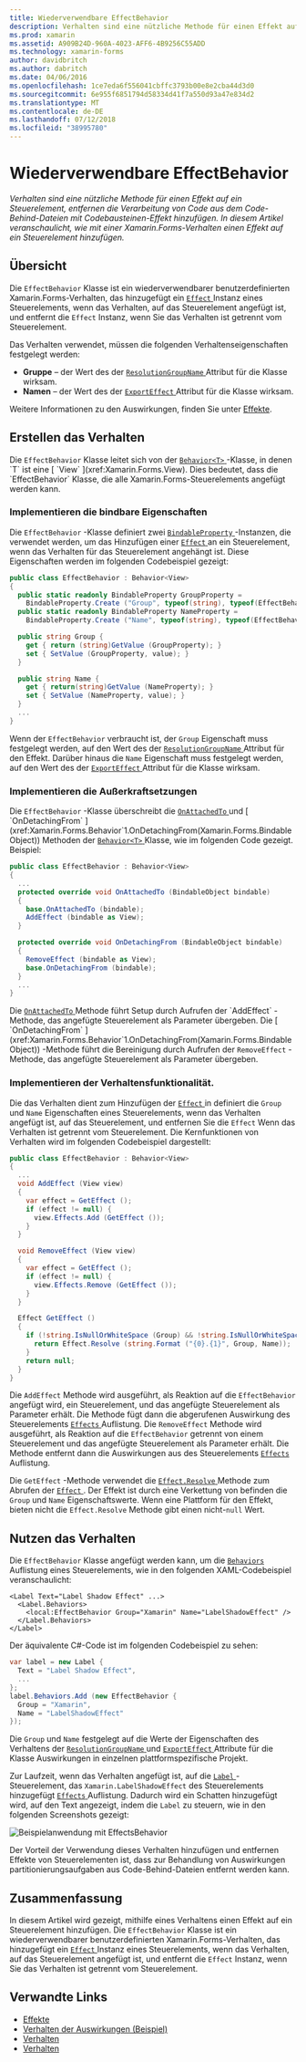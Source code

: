 ```yaml
---
title: Wiederverwendbare EffectBehavior
description: Verhalten sind eine nützliche Methode für einen Effekt auf ein Steuerelement, entfernen die Verarbeitung von Code aus dem Code-Behind-Dateien mit Codebausteinen-Effekt hinzufügen. In diesem Artikel veranschaulicht, wie mit einer Xamarin.Forms-Verhalten einen Effekt auf ein Steuerelement hinzufügen.
ms.prod: xamarin
ms.assetid: A909B24D-960A-4023-AFF6-4B9256C55ADD
ms.technology: xamarin-forms
author: davidbritch
ms.author: dabritch
ms.date: 04/06/2016
ms.openlocfilehash: 1ce7eda6f556041cbffc3793b00e8e2cba44d3d0
ms.sourcegitcommit: 6e955f6851794d58334d41f7a550d93a47e834d2
ms.translationtype: MT
ms.contentlocale: de-DE
ms.lasthandoff: 07/12/2018
ms.locfileid: "38995780"
---
```

# <a name="reusable-effectbehavior"></a>Wiederverwendbare EffectBehavior

_Verhalten sind eine nützliche Methode für einen Effekt auf ein Steuerelement, entfernen die Verarbeitung von Code aus dem Code-Behind-Dateien mit Codebausteinen-Effekt hinzufügen. In diesem Artikel veranschaulicht, wie mit einer Xamarin.Forms-Verhalten einen Effekt auf ein Steuerelement hinzufügen._

## <a name="overview"></a>Übersicht

Die `EffectBehavior` Klasse ist ein wiederverwendbarer benutzerdefinierten Xamarin.Forms-Verhalten, das hinzugefügt ein [ `Effect` ](xref:Xamarin.Forms.Effect) Instanz eines Steuerelements, wenn das Verhalten, auf das Steuerelement angefügt ist, und entfernt die `Effect` Instanz, wenn Sie das Verhalten ist getrennt vom Steuerelement.

Das Verhalten verwendet, müssen die folgenden Verhaltenseigenschaften festgelegt werden:

- **Gruppe** – der Wert des der [ `ResolutionGroupName` ](xref:Xamarin.Forms.ResolutionGroupNameAttribute) Attribut für die Klasse wirksam.
- **Namen** – der Wert des der [ `ExportEffect` ](xref:Xamarin.Forms.ExportEffectAttribute) Attribut für die Klasse wirksam.

Weitere Informationen zu den Auswirkungen, finden Sie unter [Effekte](~/xamarin-forms/app-fundamentals/effects/index.md).

## <a name="creating-the-behavior"></a>Erstellen das Verhalten

Die `EffectBehavior` Klasse leitet sich von der [ `Behavior<T>` ](xref:Xamarin.Forms.Behavior`1) -Klasse, in denen `T` ist eine [ `View` ](xref:Xamarin.Forms.View). Dies bedeutet, dass die `EffectBehavior` Klasse, die alle Xamarin.Forms-Steuerelements angefügt werden kann.

### <a name="implementing-bindable-properties"></a>Implementieren die bindbare Eigenschaften

Die `EffectBehavior` -Klasse definiert zwei [ `BindableProperty` ](xref:Xamarin.Forms.BindableProperty) -Instanzen, die verwendet werden, um das Hinzufügen einer [ `Effect` ](xref:Xamarin.Forms.Effect) an ein Steuerelement, wenn das Verhalten für das Steuerelement angehängt ist. Diese Eigenschaften werden im folgenden Codebeispiel gezeigt:

```csharp
public class EffectBehavior : Behavior<View>
{
  public static readonly BindableProperty GroupProperty =
    BindableProperty.Create ("Group", typeof(string), typeof(EffectBehavior), null);
  public static readonly BindableProperty NameProperty =
    BindableProperty.Create ("Name", typeof(string), typeof(EffectBehavior), null);

  public string Group {
    get { return (string)GetValue (GroupProperty); }
    set { SetValue (GroupProperty, value); }
  }

  public string Name {
    get { return(string)GetValue (NameProperty); }
    set { SetValue (NameProperty, value); }
  }
  ...
}
```

Wenn der `EffectBehavior` verbraucht ist, der `Group` Eigenschaft muss festgelegt werden, auf den Wert des der [ `ResolutionGroupName` ](xref:Xamarin.Forms.ResolutionGroupNameAttribute) Attribut für den Effekt. Darüber hinaus die `Name` Eigenschaft muss festgelegt werden, auf den Wert des der [ `ExportEffect` ](xref:Xamarin.Forms.ExportEffectAttribute) Attribut für die Klasse wirksam.

### <a name="implementing-the-overrides"></a>Implementieren die Außerkraftsetzungen

Die `EffectBehavior` -Klasse überschreibt die [ `OnAttachedTo` ](xref:Xamarin.Forms.Behavior`1.OnAttachedTo(Xamarin.Forms.BindableObject)) und [ `OnDetachingFrom` ](xref:Xamarin.Forms.Behavior`1.OnDetachingFrom(Xamarin.Forms.BindableObject)) Methoden der [ `Behavior<T>` ](xref:Xamarin.Forms.Behavior`1) Klasse, wie im folgenden Code gezeigt. Beispiel:

```csharp
public class EffectBehavior : Behavior<View>
{
  ...
  protected override void OnAttachedTo (BindableObject bindable)
  {
    base.OnAttachedTo (bindable);
    AddEffect (bindable as View);
  }

  protected override void OnDetachingFrom (BindableObject bindable)
  {
    RemoveEffect (bindable as View);
    base.OnDetachingFrom (bindable);
  }
  ...
}
```

Die [ `OnAttachedTo` ](xref:Xamarin.Forms.Behavior`1.OnAttachedTo(Xamarin.Forms.BindableObject)) Methode führt Setup durch Aufrufen der `AddEffect` -Methode, das angefügte Steuerelement als Parameter übergeben. Die [ `OnDetachingFrom` ](xref:Xamarin.Forms.Behavior`1.OnDetachingFrom(Xamarin.Forms.BindableObject)) -Methode führt die Bereinigung durch Aufrufen der `RemoveEffect` -Methode, das angefügte Steuerelement als Parameter übergeben.

### <a name="implementing-the-behavior-functionality"></a>Implementieren der Verhaltensfunktionalität.

Die das Verhalten dient zum Hinzufügen der [ `Effect` ](xref:Xamarin.Forms.Effect) in definiert die `Group` und `Name` Eigenschaften eines Steuerelements, wenn das Verhalten angefügt ist, auf das Steuerelement, und entfernen Sie die `Effect` Wenn das Verhalten ist getrennt vom Steuerelement. Die Kernfunktionen von Verhalten wird im folgenden Codebeispiel dargestellt:

```csharp
public class EffectBehavior : Behavior<View>
{
  ...
  void AddEffect (View view)
  {
    var effect = GetEffect ();
    if (effect != null) {
      view.Effects.Add (GetEffect ());
    }
  }

  void RemoveEffect (View view)
  {
    var effect = GetEffect ();
    if (effect != null) {
      view.Effects.Remove (GetEffect ());
    }
  }

  Effect GetEffect ()
  {
    if (!string.IsNullOrWhiteSpace (Group) && !string.IsNullOrWhiteSpace (Name)) {
      return Effect.Resolve (string.Format ("{0}.{1}", Group, Name));
    }
    return null;
  }
}
```

Die `AddEffect` Methode wird ausgeführt, als Reaktion auf die `EffectBehavior` angefügt wird, ein Steuerelement, und das angefügte Steuerelement als Parameter erhält. Die Methode fügt dann die abgerufenen Auswirkung des Steuerelements [ `Effects` ](xref:Xamarin.Forms.Element.Effects) Auflistung. Die `RemoveEffect` Methode wird ausgeführt, als Reaktion auf die `EffectBehavior` getrennt von einem Steuerelement und das angefügte Steuerelement als Parameter erhält. Die Methode entfernt dann die Auswirkungen aus des Steuerelements [ `Effects` ](xref:Xamarin.Forms.Element.Effects) Auflistung.

Die `GetEffect` -Methode verwendet die [ `Effect.Resolve` ](xref:Xamarin.Forms.Effect.Resolve(System.String)) Methode zum Abrufen der [ `Effect` ](xref:Xamarin.Forms.Effect). Der Effekt ist durch eine Verkettung von befinden die `Group` und `Name` Eigenschaftswerte. Wenn eine Plattform für den Effekt, bieten nicht die `Effect.Resolve` Methode gibt einen nicht-`null` Wert.

## <a name="consuming-the-behavior"></a>Nutzen das Verhalten

Die `EffectBehavior` Klasse angefügt werden kann, um die [ `Behaviors` ](xref:Xamarin.Forms.VisualElement.Behaviors) Auflistung eines Steuerelements, wie in den folgenden XAML-Codebeispiel veranschaulicht:

```xaml
<Label Text="Label Shadow Effect" ...>
  <Label.Behaviors>
    <local:EffectBehavior Group="Xamarin" Name="LabelShadowEffect" />
  </Label.Behaviors>
</Label>
```

Der äquivalente C#-Code ist im folgenden Codebeispiel zu sehen:

```csharp
var label = new Label {
  Text = "Label Shadow Effect",
  ...
};
label.Behaviors.Add (new EffectBehavior {
  Group = "Xamarin",
  Name = "LabelShadowEffect"
});
```

Die `Group` und `Name` festgelegt auf die Werte der Eigenschaften des Verhaltens der [ `ResolutionGroupName` ](xref:Xamarin.Forms.ResolutionGroupNameAttribute) und [ `ExportEffect` ](xref:Xamarin.Forms.ExportEffectAttribute) Attribute für die Klasse Auswirkungen in einzelnen plattformspezifische Projekt.

Zur Laufzeit, wenn das Verhalten angefügt ist, auf die [ `Label` ](xref:Xamarin.Forms.Label) -Steuerelement, das `Xamarin.LabelShadowEffect` des Steuerelements hinzugefügt [ `Effects` ](xref:Xamarin.Forms.Element.Effects) Auflistung. Dadurch wird ein Schatten hinzugefügt wird, auf den Text angezeigt, indem die `Label` zu steuern, wie in den folgenden Screenshots gezeigt:

![](effect-behavior-images/screenshots.png "Beispielanwendung mit EffectsBehavior")

Der Vorteil der Verwendung dieses Verhalten hinzufügen und entfernen Effekte von Steuerelementen ist, dass zur Behandlung von Auswirkungen partitionierungsaufgaben aus Code-Behind-Dateien entfernt werden kann.

## <a name="summary"></a>Zusammenfassung

In diesem Artikel wird gezeigt, mithilfe eines Verhaltens einen Effekt auf ein Steuerelement hinzufügen. Die `EffectBehavior` Klasse ist ein wiederverwendbarer benutzerdefinierten Xamarin.Forms-Verhalten, das hinzugefügt ein [ `Effect` ](xref:Xamarin.Forms.Effect) Instanz eines Steuerelements, wenn das Verhalten, auf das Steuerelement angefügt ist, und entfernt die `Effect` Instanz, wenn Sie das Verhalten ist getrennt vom Steuerelement.


## <a name="related-links"></a>Verwandte Links

- [Effekte](~/xamarin-forms/app-fundamentals/effects/index.md)
- [Verhalten der Auswirkungen (Beispiel)](https://developer.xamarin.com/samples/xamarin-forms/behaviors/effectbehavior/)
- [Verhalten](xref:Xamarin.Forms.Behavior)
- [Verhalten<T>](xref:Xamarin.Forms.Behavior`1)
